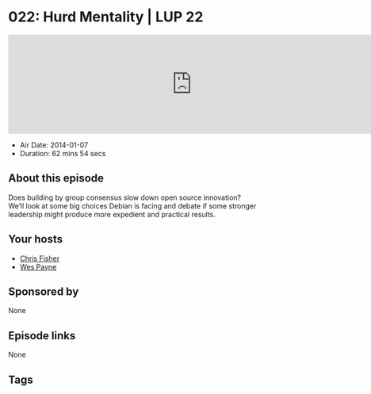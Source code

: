 # 022: Hurd Mentality | LUP 22

<iframe src="https://player.fireside.fm/v2/RUkczH-V+dHuIzkOI?theme=dark" width="740" height="200" frameborder="0" scrolling="no"></iframe>

* Air Date: 2014-01-07
* Duration: 62 mins 54 secs

## About this episode

Does building by group consensus slow down open source innovation? We’ll look at some big choices Debian is facing and debate if some stronger leadership might produce more expedient and practical results.

## Your hosts
* [Chris Fisher](https://linuxunplugged.com/hosts/chrislas)
* [Wes Payne](https://linuxunplugged.com/hosts/wes)

## Sponsored by

None



## Episode links

None



## Tags

